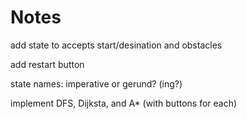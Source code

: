 # Notes

add state to accepts start/desination and obstacles

add restart button

state names: imperative or gerund? (ing?)




implement DFS, Dijksta, and A* (with buttons for each)


